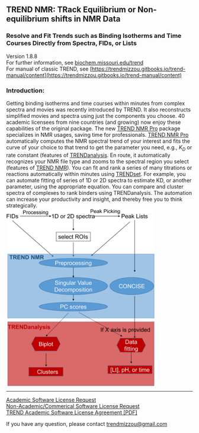 ## TREND NMR: TRack Equilibrium or Non-equilibrium shifts in NMR Data
### Resolve and Fit Trends such as Binding Isotherms and Time Courses Directly from Spectra, FIDs, or Lists  
Version 1.8.8   
For further information, see 
[biochem.missouri.edu/trend](http://biochem.missouri.edu/trend)  
For manual of classic TREND, see
[https://trendmizzou.gitbooks.io/trend-manual/content](https://trendmizzou.gitbooks.io/trend-manual/content)   
### Introduction:
Getting binding isotherms and time courses within minutes from complex
spectra and movies was recently introduced by TREND. It also
reconstructs simplified movies and spectra using just the components you
choose. 40 academic licensees from nine countries (and growing) now
enjoy these capabilities of the original package.
The new [TREND NMR Pro](trendpro/README.md) package specializes in NMR usages, saving time for
professionals. [TREND NMR Pro](trendpro/README.md) automatically computes the NMR spectral
trend of your interest and fits the curve of your choice to that trend
to get the parameter you need, e.g., <i>K<sub>D</sub></i> or rate 
constant (features of
[TRENDanalysis](trendpro/trendanalysis/README.md). 
En route, it automatically recognizes your NMR file type
and zooms to the spectral region you select 
(features of [TREND NMR](trendpro/trendmain/README.md)). You
can fit and rank a series of many titrations or reactions automatically
within minutes using [TRENDset](trendpro/trendset/README.md). 
For example, you can automate fitting of
series of 1D or 2D spectra to estimate KD, or another parameter, using
the appropriate equation. You can compare and cluster spectra of
complexes to rank binders using TRENDanalysis. The automation can
increase your productivity and insight, and thereby free you to think
strategically.  
<img src="./png/workflow.png" width="400" alt="Work flow of TREND NMR" align="middle">  


___  

[Academic Software License Request](http://biochem.missouri.edu/trend/academic_request.php)  
[Non-Academic/Commerical Software License Request](http://biochem.missouri.edu/trend/commerical_request.php)  
[TREND Academic Software License Agreement [PDF]](http://biochem.missouri.edu/trend/docs/TREND_LicenseAgreement.pdf)  

If you have any question, please contact <trendmizzou@gmail.com>

